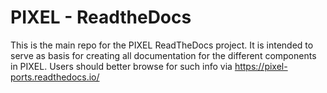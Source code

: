 # PIXEL - ReadtheDocs
This is the main repo for the PIXEL ReadTheDocs project. It is intended to serve as basis for creating all documentation for the different components in PIXEL. Users should better browse for such info via https://pixel-ports.readthedocs.io/
